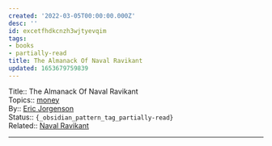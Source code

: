 ```yaml
---
created: '2022-03-05T00:00:00.000Z'
desc: ''
id: excetfhdkcnzh3wjtyevqim
tags:
- books
- partially-read
title: The Almanack Of Naval Ravikant
updated: 1653679759839
---
```

   
Title:: The Almanack Of Naval Ravikant   
Topics:: [money](../../topics/money.md)   
By:: [Eric Jorgenson](/not_created.md)   
Status:: `{_obsidian_pattern_tag_partially-read}`   
Related:: [Naval Ravikant](/not_created.md)   
   
   
---